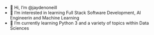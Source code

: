 - 👋 Hi, I’m @jaydenoneill
- 👀 I’m interested in learning Full Stack Software Development, AI Engineerin and Machine Learning
- 🌱 I’m currently learning Python 3 and a variety of topics within Data Sciences

<!---
jaydenoneill/jaydenoneill is a ✨ special ✨ repository because its `README.md` (this file) appears on your GitHub profile.
You can click the Preview link to take a look at your changes.
--->
